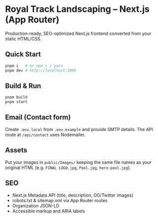 # Royal Track Landscaping – Next.js (App Router)

Production-ready, SEO-optimized Next.js frontend converted from your static HTML/CSS.

## Quick Start

```bash
pnpm i   # or npm i / yarn
pnpm dev # http://localhost:3000
```

## Build & Run

```bash
pnpm build
pnpm start
```

## Email (Contact form)

Create `.env.local` from `.env.example` and provide SMTP details. The API route at `/api/contact` uses Nodemailer.

## Assets

Put your images in `public/Images/` keeping the same file names as your original HTML (e.g. `FINAL LOGO.jpg`, `Pool.jpg`, `hero-pool.jpg`).

## SEO

- Next.js Metadata API (title, description, OG/Twitter images)
- robots.txt & sitemap.xml via App Router routes
- Organization JSON-LD
- Accessible markup and ARIA labels
```

